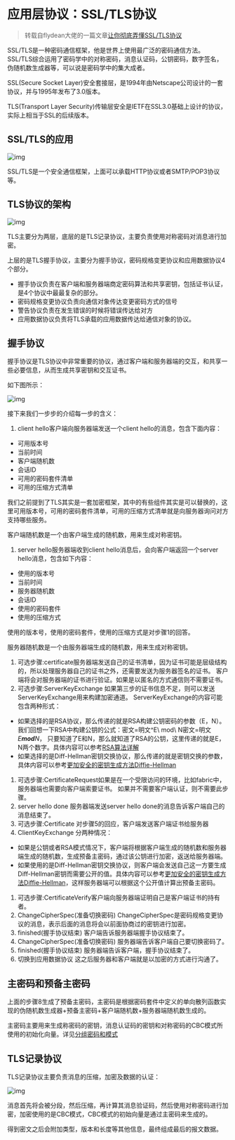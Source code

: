 #                                        应用层协议：SSL/TLS协议

> 转载自flydean大佬的一篇文章[让你彻底弄懂SSL/TLS协议](https://zhuanlan.zhihu.com/p/133375078)

SSL/TLS是一种密码通信框架，他是世界上使用最广泛的密码通信方法。SSL/TLS综合运用了密码学中的对称密码，消息认证码，公钥密码，数字签名，伪随机数生成器等，可以说是密码学中的集大成者。

SSL(Secure Socket Layer)安全套接层，是1994年由Netscape公司设计的一套协议，并与1995年发布了3.0版本。

TLS(Transport Layer Security)传输层安全是IETF在SSL3.0基础上设计的协议，实际上相当于SSL的后续版本。

## SSL/TLS的应用



![img](https://pic4.zhimg.com/80/v2-d050edfb2dbf0501562764efc4a001a3_1440w.webp)



SSL/TLS是一个安全通信框架，上面可以承载HTTP协议或者SMTP/POP3协议等。

## TLS协议的架构



![img](https://pic3.zhimg.com/80/v2-74138889aeea5dbdfdcb4970caeaf5a2_1440w.webp)



TLS主要分为两层，底层的是TLS记录协议，主要负责使用对称密码对消息进行加密。

上层的是TLS握手协议，主要分为握手协议，密码规格变更协议和应用数据协议4个部分。

- 握手协议负责在客户端和服务器端商定密码算法和共享密钥，包括证书认证，是4个协议中最最复杂的部分。
- 密码规格变更协议负责向通信对象传达变更密码方式的信号
- 警告协议负责在发生错误的时候将错误传达给对方
- 应用数据协议负责将TLS承载的应用数据传达给通信对象的协议。

## 握手协议

握手协议是TLS协议中非常重要的协议，通过客户端和服务器端的交互，和共享一些必要信息，从而生成共享密钥和交互证书。

如下图所示：



![img](https://pic4.zhimg.com/80/v2-5aff714cb0cd14387cfad488adef97db_1440w.webp)



接下来我们一步步的介绍每一步的含义：

1. client hello客户端向服务器端发送一个client hello的消息，包含下面内容：

- 可用版本号
- 当前时间
- 客户端随机数
- 会话ID
- 可用的密码套件清单
- 可用的压缩方式清单



我们之前提到了TLS其实是一套加密框架，其中的有些组件其实是可以替换的，这里可用版本号，可用的密码套件清单，可用的压缩方式清单就是向服务器询问对方支持哪些服务。

客户端随机数是一个由客户端生成的随机数，用来生成对称密钥。

1. server hello服务器端收到client hello消息后，会向客户端返回一个server hello消息，包含如下内容：

- 使用的版本号
- 当前时间
- 服务器随机数
- 会话ID
- 使用的密码套件
- 使用的压缩方式



使用的版本号，使用的密码套件，使用的压缩方式是对步骤1的回答。

服务器随机数是一个由服务器端生成的随机数，用来生成对称密钥。

1. 可选步骤:certificate服务器端发送自己的证书清单，因为证书可能是层级结构的，所以处理服务器自己的证书之外，还需要发送为服务器签名的证书。
   客户端将会对服务器端的证书进行验证。如果是以匿名的方式通信则不需要证书。
2. 可选步骤:ServerKeyExchange
   如果第三步的证书信息不足，则可以发送ServerKeyExchange用来构建加密通道。
   ServerKeyExchange的内容可能包含两种形式：

- 如果选择的是RSA协议，那么传递的就是RSA构建公钥密码的参数（E，N）。我们回想一下RSA中构建公钥的公式：密文=明文^E\ mod\ N密文=明文*E**mod**N*， 只要知道了E和N，那么就知道了RSA的公钥，这里传递的就是E，N两个数字。具体内容可以参考[RSA算法详解](https://link.zhihu.com/?target=http%3A//www.flydean.com/rsa/)
- 如果选择的是Diff-Hellman密钥交换协议，那么传递的就是密钥交换的参数，具体内容可以参考[更加安全的密钥生成方法Diffie-Hellman](https://link.zhihu.com/?target=http%3A//www.flydean.com/diffie-hellman/)



1. 可选步骤:CertificateRequest如果是在一个受限访问的环境，比如fabric中，服务器端也需要向客户端索要证书。
   如果并不需要客户端认证，则不需要此步骤。
2. server hello done
   服务器端发送server hello done的消息告诉客户端自己的消息结束了。
3. 可选步骤:Certificate
   对步骤5的回应，客户端发送客户端证书给服务器
4. ClientKeyExchange
   分两种情况：

- 如果是公钥或者RSA模式情况下，客户端将根据客户端生成的随机数和服务器端生成的随机数，生成预备主密码，通过该公钥进行加密，返送给服务器端。
- 如果使用的是Diff-Hellman密钥交换协议，则客户端会发送自己这一方要生成Diff-Hellman密钥而需要公开的值。具体内容可以参考[更加安全的密钥生成方法Diffie-Hellman](https://link.zhihu.com/?target=http%3A//www.flydean.com/diffie-hellman/)，这样服务器端可以根据这个公开值计算出预备主密码。



1. 可选步骤:CertificateVerify客户端向服务器端证明自己是客户端证书的持有者。
2. ChangeCipherSpec(准备切换密码)
   ChangeCipherSpec是密码规格变更协议的消息，表示后面的消息将会以前面协商过的密钥进行加密。
3. finished(握手协议结束)
   客户端告诉服务器端握手协议结束了。
4. ChangeCipherSpec(准备切换密码)
   服务器端告诉客户端自己要切换密码了。
5. finished(握手协议结束)
   服务器端告诉客户端，握手协议结束了。
6. 切换到应用数据协议
   这之后服务器和客户端就是以加密的方式进行沟通了。

## 主密码和预备主密码

上面的步骤8生成了预备主密码，主密码是根据密码套件中定义的单向散列函数实现的伪随机数生成器+预备主密码+客户端随机数+服务器端随机数生成的。

主密码主要用来生成称密码的密钥，消息认证码的密钥和对称密码的CBC模式所使用的初始化向量。详见[分组密码和模式](https://link.zhihu.com/?target=http%3A//www.flydean.com/block-cipher-mode/)

## TLS记录协议

TLS记录协议主要负责消息的压缩，加密及数据的认证：



![img](https://pic4.zhimg.com/80/v2-9c57cb3c7c0be40ea8f0cfa59ebf4c4f_1440w.webp)

消息首先将会被分段，然后压缩，再计算其消息验证码，然后使用对称密码进行加密，加密使用的是CBC模式，CBC模式的初始向量是通过主密码来生成的。

得到密文之后会附加类型，版本和长度等其他信息，最终组成最后的报文数据。